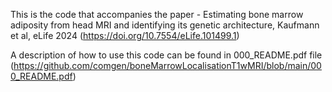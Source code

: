 This is the code that accompanies the paper - Estimating bone marrow adiposity from head MRI and identifying its genetic architecture, Kaufmann et al, eLife 2024 (https://doi.org/10.7554/eLife.101499.1)

A description of how to use this code can be found in 000_README.pdf file (https://github.com/comgen/boneMarrowLocalisationT1wMRI/blob/main/000_README.pdf)
